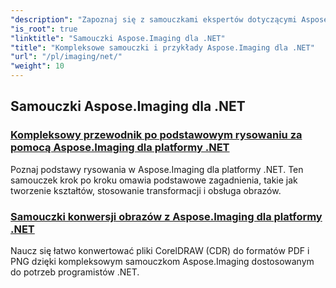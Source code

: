 ```yaml
---
"description": "Zapoznaj się z samouczkami ekspertów dotyczącymi Aspose.Imaging dla .NET. Dowiedz się, jak manipulować, konwertować i przetwarzać obrazy, korzystając ze szczegółowych przewodników, przykładów kodu i praktycznych wskazówek. Idealne dla programistów, którzy chcą usprawnić obsługę obrazów w aplikacjach .NET."
"is_root": true
"linktitle": "Samouczki Aspose.Imaging dla .NET"
"title": "Kompleksowe samouczki i przykłady Aspose.Imaging dla .NET"
"url": "/pl/imaging/net/"
"weight": 10
---
```


## Samouczki Aspose.Imaging dla .NET
### [Kompleksowy przewodnik po podstawowym rysowaniu za pomocą Aspose.Imaging dla platformy .NET](./guide-to-basic-drawing/)
Poznaj podstawy rysowania w Aspose.Imaging dla platformy .NET. Ten samouczek krok po kroku omawia podstawowe zagadnienia, takie jak tworzenie kształtów, stosowanie transformacji i obsługa obrazów.
### [Samouczki konwersji obrazów z Aspose.Imaging dla platformy .NET](./image-conversion/)
Naucz się łatwo konwertować pliki CorelDRAW (CDR) do formatów PDF i PNG dzięki kompleksowym samouczkom Aspose.Imaging dostosowanym do potrzeb programistów .NET.